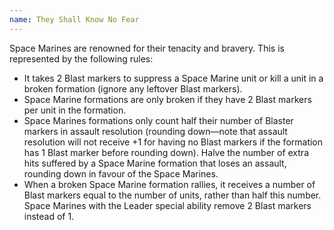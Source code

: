 ```yaml
---
name: They Shall Know No Fear
---
```

Space Marines are renowned for their tenacity and bravery. This is represented by the following rules:

* It takes 2 Blast markers to suppress a Space Marine unit or kill a unit in a broken formation (ignore any leftover Blast markers).
* Space Marine formations are only broken if they have 2 Blast markers per unit in the formation.
* Space Marines formations only count half their number of Blaster markers in assault resolution (rounding down&mdash;note that assault resolution will not receive +1 for having no Blast markers if the formation has 1 Blast marker before rounding down). Halve the number of extra hits suffered by a Space Marine formation that loses an assault, rounding down in favour of the Space Marines.
* When a broken Space Marine formation rallies, it receives a number of Blast markers equal to the number of units, rather than half this number. Space Marines with the Leader special ability remove 2 Blast markers instead of 1.